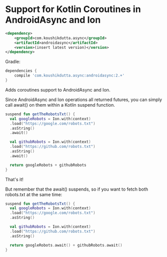 # Support for Kotlin Coroutines in AndroidAsync and Ion

```xml
<dependency>
    <groupId>com.koushikdutta.async</groupId>
    <artifactId>androidasync</artifactId>
    <version>(insert latest version)</version>
</dependency>
```

Gradle:
```groovy
dependencies {
    compile 'com.koushikdutta.async:androidasync:2.+'
}
```

Adds coroutines support to AndroidAsync and Ion.

Since AndroidAsync and Ion operations all returned futures, you can simply call await() on them within a Kotlin suspend function.

```kotlin
suspend fun getTheRobotsTxt() {
  val googleRobots = Ion.with(context)
  .load("https://google.com/robots.txt")
  .asString()
  .await()

  val githubRobots = Ion.with(context)
  .load("https://github.com/robots.txt")
  .asString()
  .await()

  return googleRobots + githubRobots
}
```

That's it!

But remember that the await() suspends, so if you want to fetch both robots.txt at the same time:

```kotlin
suspend fun getTheRobotsTxt() {
  val googleRobots = Ion.with(context)
  .load("https://google.com/robots.txt")
  .asString()

  val githubRobots = Ion.with(context)
  .load("https://github.com/robots.txt")
  .asString()

  return googleRobots.await() + githubRobots.await()
}
```

